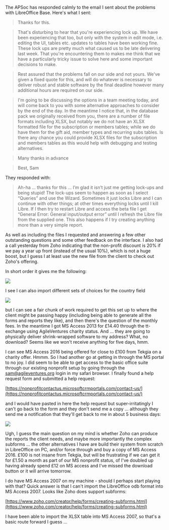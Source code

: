The APSoc has responded calmly to the email I sent about the problems with LibreOffice Base.  Here's what I sent:

> Thanks for this.

> That's disturbing to hear that you're experiencing lock up.  We have been experiencing that too, but only with the system in edit mode, i.e. editing the UI, tables etc.  updates to tables have been working fine.  These lock ups are pretty much what caused us to be late delivering last week.  That you're encountering them to makes me think that we have a particularly tricky issue to solve here and some important decisions to make.

> Rest assured that the problems fall on our side and not yours.  We've given a fixed quote for this, and will do whatever is necessary to deliver robust and stable software by the final deadline however many additional hours are required on our side.

> I'm going to be discussing the options in a team meeting today, and will come back to you with some alternative approaches to consider by the end of the day.  In the meantime I notice that, in the database pack we originally received from you, there are a number of file formats including XLSX, but notably we do not have an XLSX formatted file for the subscription or members tables; while we do have them for the gift aid, member types and recurring subs tables.  Is there any chance you could provide XLSX files for the subscription and members tables as this would help with debugging and testing alternatives.

> Many thanks in advance

> Best, Sam

They responded with:

> Ah-ha … thanks for this … I’m glad it isn’t just me getting lock-ups and being stupid!  The lock-ups seem to happen as soon as I select “Queries” and use the Wizard.  Sometimes it just locks Libre and I can continue with other things; at other times everything locks until I kill Libre.  If I then try to restart Libre and access the beta file I get “General Error: General input/output error” until I refresh the Libre file from the supplied one.  This also happens if I try creating anything more than a very simple report.

As well as including the files I requested and answering a few other outstanding questions and some other feedback on the interface.  I also had a call yesterday from Zoho indicating that the non-profit discount is 20% if we pay a year up front (instead of the usual 10%), which is not a huge boost, but I guess I at least use the new file from the client to check out Zoho's offering.

In short order it gives me the following:

![](https://dl.dropbox.com/s/3g8557dfmr00nzq/Screenshot%202018-01-11%2010.08.47.png?dl=0)

I see I can also import different sets of choices for the country field

![](https://dl.dropbox.com/s/c3nw135pu5wn6f2/Screenshot%202018-01-11%2010.12.35.png?dl=0)

but I can see a fair chunk of work required to get this set up to where the client might be passing happy (including being able to generate all the forms and reports they like), and then there's the question of the monthly fees.  In the meantime I got MS Access 2013 for £14.40 through the tt-exchange using AgileVentures charity status.  And ... they are going to physically deliver shrink-wrapped software to my address?  What, no download?  Seems like we won't receive anything for five days, hmm.

I can see MS Access 2016 being offered for close to £100 from Tekgia on a charity offer.  Hmmm. So I had another go at getting in through the MS portal to no joy.  I did seem to be able to get access to the basic office suite through our existing nonprofit setup by going through the sam@agileventures.org login in my safari browser.  I finally found a help request form and submitted a help request:

[https://nonprofitcontactus.microsoftcrmportals.com/contact-us/](https://nonprofitcontactus.microsoftcrmportals.com/contact-us/)

and I would have pasted in here the help request but super-irritatingly I can't go back to the form and they don't send me a copy ... although they send me a notification that they'll get back to me in about 5 business days:

![](https://dl.dropbox.com/s/qwm32xhnsr14tuk/Screenshot%202018-01-11%2010.45.32.png?dl=0)

Ugh, I guess the main question on my mind is whether Zoho can produce the reports the client needs, and maybe more importantly the complex subforms ... the other alternatives I have are build their system from scratch in LibreOffice on PC, and/or force through and buy a copy of MS Access 2016.  £100 is not insane from Tekgia, but will be frustrating if we can get it for £1.50 a month as part of our MS nonprofit status, of I've doubled up having already spend £12 on MS access and I've missed the download button or it will arrive tomorrow.

I do have MS Access 2007 on my machine - should I perhaps start playing with that?  Quick answer is that I can't import the LibreOffice odb format into MS Access 2007.  Looks like Zoho does support subforms:

[https://www.zoho.com/creator/help/forms/creating-subforms.html](https://www.zoho.com/creator/help/forms/creating-subforms.html)

I have been able to import the XLSX table into MS Access 2007, so that's a basic route forward I guess ...
